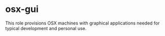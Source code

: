 osx-gui
=======

This role provisions OSX machines with graphical applications needed for typical development and personal use.
